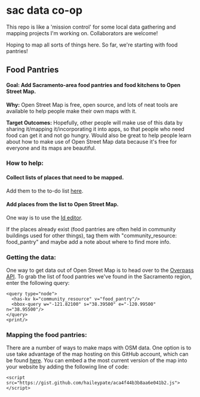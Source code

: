 sac data co-op
==============
This repo is like a 'mission control' for some local data gathering and mapping projects I'm working on. Collaborators are welcome! 

Hoping to map all sorts of things here. So far, we're starting with food pantries!

## Food Pantries

#### Goal: Add Sacramento-area food pantries and food kitchens to Open Street Map. 

**Why:** Open Street Map is free, open source, and lots of neat tools are available to help people make their own maps with it.

**Target Outcomes:** Hopefully, other people will make use of this data by sharing it/mapping it/incorporating it into apps, so that people who need food can get it and not go hungry. Would also be great to help people learn about how to make use of Open Street Map data because it's free for everyone and its maps are beautiful.

### How to help:
#### Collect lists of places that need to be mapped.
Add them to the to-do list [here](https://github.com/haileypate/sac-data/issues?labels=things-to-map&state=open). <br>

#### Add places from the list to Open Street Map.
One way is to use the [Id editor](http://www.openstreetmap.org/). <br>

If the places already exist (food pantries are often held in community buildings used for other things), tag them with "community\_resource: food_pantry" and maybe add a note about where to find more info.<br>

### Getting the data:

One way to get data out of Open Street Map is to head over to the [Overpass API](http://overpass-turbo.eu/). To grab the list of food pantries we've found in the Sacramento region, enter the following query:
```
<query type="node">
  <has-kv k="community_resource" v="food_pantry"/>
  <bbox-query w="-121.82100" s="38.39500" e="-120.99500" n="38.95500"/>
</query>
<print/>
```

### Mapping the food pantries:

There are a number of ways to make maps with OSM data. One option is to use take advantage of the map hosting on this GitHub account, which can be found [here](https://gist.github.com/haileypate/aca4f44b3b8aa6e041b2). You can embed a the most current version of the map into your website by adding the following line of code: 
```
<script src="https://gist.github.com/haileypate/aca4f44b3b8aa6e041b2.js"></script>
```



